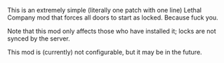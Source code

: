 This is an extremely simple (literally one patch with one line) Lethal Company mod that forces all doors to start as locked. Because fuck you. 

Note that this mod only affects those who have installed it; locks are not synced by the server. 

This mod is (currently) not configurable, but it may be in the future. 